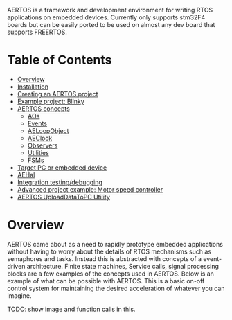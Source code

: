AERTOS is a framework and development environment for writing RTOS applications on embedded devices. Currently only supports stm32F4 boards but can be easily ported to be used on almost any dev board that supports FREERTOS.
# Table of Contents
 - [Overview](https://github.com/haditj66/AERTOSCopy)
 - [Installation](https://github.com/haditj66/AERTOSCopy/blob/master/doc/Installation)
 - [Creating an AERTOS project](https://github.com/haditj66/AERTOSCopy/blob/master/doc/Creating_an_AERTOS_project)
 - [Example project: Blinky](https://github.com/haditj66/AERTOSCopy/blob/master/doc/Blinky)
 - [AERTOS concepts](https://github.com/haditj66/AERTOSCopy/blob/master/doc/concepts/AERTOS_concepts)
	 - [AOs](https://github.com/haditj66/AERTOSCopy/blob/master/doc/concepts/AOs)
	 - [Events](https://github.com/haditj66/AERTOSCopy/blob/master/doc/concepts/Events)
	 - [AELoopObject](https://github.com/haditj66/AERTOSCopy/blob/master/doc/concepts/AELoopObject)
	 - [AEClock](https://github.com/haditj66/AERTOSCopy/blob/master/doc/concepts/AEClock)
	 - [Observers](https://github.com/haditj66/AERTOSCopy/blob/master/doc/concepts/Observers)
	 - [Utilities](https://github.com/haditj66/AERTOSCopy/blob/master/doc/concepts/Utilities)
	 - [FSMs](https://github.com/haditj66/AERTOSCopy/blob/master/doc/concepts/FSMs)
 - [Target PC or embedded device](https://github.com/haditj66/AERTOSCopy/blob/master/doc/Target_Switch)
 - [AEHal](https://github.com/haditj66/AERTOSCopy/blob/master/doc/AEHal)
 - [Integration testing/debugging](https://github.com/haditj66/AERTOSCopy/blob/master/doc/IntegrationTesting_Debugging)
 - [Advanced project example: Motor speed controller](https://github.com/haditj66/AERTOSCopy/blob/master/doc/ExampleMotorSpeedController)
 - [AERTOS UploadDataToPC Utility](https://github.com/haditj66/AERTOSCopy/blob/master/doc/UploadDataToPC)

# Overview
AERTOS came about as a need to rapidly prototype embedded applications without having to worry about the details of RTOS mechanisms such as semaphores and tasks. Instead this is abstracted with concepts of a event-driven architecture. Finite state machines, Service calls, signal processing blocks are a few examples of the concepts used in AERTOS. Below is an example of what can be possible with AERTOS. This is a basic on-off control system for maintaining the desired acceleration of whatever you can imagine.

TODO: show image and function calls in this.
